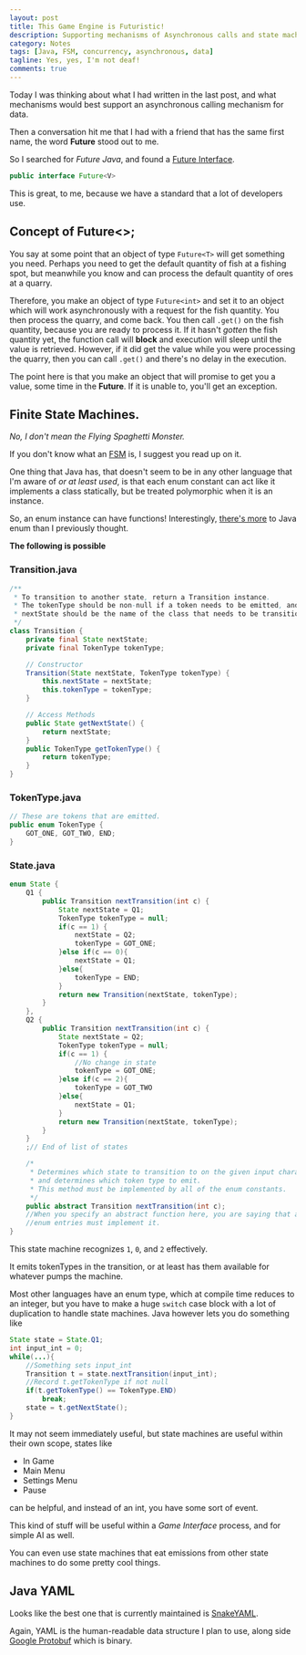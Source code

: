 ```yaml
---
layout: post
title: This Game Engine is Futuristic!
description: Supporting mechanisms of Asynchronous calls and state machines.
category: Notes
tags: [Java, FSM, concurrency, asynchronous, data]
tagline: Yes, yes, I'm not deaf!
comments: true
---
```


Today I was thinking about what I had written in the last post, and what mechanisms would best support an asynchronous calling mechanism for data.

Then a conversation hit me that I had with a friend that has the same first name, the word __Future__ stood out to me. 

So I searched for *Future Java*, and found a [Future Interface][Java Future]. 

```java
public interface Future<V>
```

This is great, to me, because we have a standard that a lot of developers use.
<!--more-->

## Concept of Future<>;

You say at some point that an object of type `Future<T>` will get something you need. 
Perhaps you need to get the default quantity of fish at a fishing spot, but meanwhile you know and can process the default quantity of ores at a quarry. 

Therefore, you make an object of type `Future<int>` and set it to an object which will work asynchronously with a request for the fish quantity. 
You then process the quarry, and come back.
You then call `.get()` on the fish quantity, because you are ready to process it. 
If it hasn't *gotten* the fish quantity yet, the function call will __block__ and execution will sleep until the value is retrieved. 
However, if it did get the value while you were processing the quarry, then you can call `.get()` and there's no delay in the execution.

The point here is that you make an object that will promise to get you a value, some time in the __Future__. If it is unable to, you'll get an exception.

## Finite State Machines.

*No, I don't mean the Flying Spaghetti Monster.*

If you don't know what an [FSM][] is, I suggest you read up on it.

One thing that Java has, that doesn't seem to be in any other language that I'm aware of *or at least used*, is that each enum constant can act like it implements a class statically, but be treated polymorphic when it is an instance.

So, an enum instance can have functions!
Interestingly, [there's more][java enum] to Java enum than I previously thought. 



__The following is possible__

### Transition.java

```java
/**
 * To transition to another state, return a Transition instance.
 * The tokenType should be non-null if a token needs to be emitted, and
 * nextState should be the name of the class that needs to be transitioned to.
 */
class Transition {
	private final State nextState;
	private final TokenType tokenType;

	// Constructor
	Transition(State nextState, TokenType tokenType) {
		this.nextState = nextState;
		this.tokenType = tokenType;
	}

	// Access Methods
	public State getNextState() {
		return nextState;
	}
	public TokenType getTokenType() {
		return tokenType;
	}
}
```

### TokenType.java
```java
// These are tokens that are emitted.
public enum TokenType {
	GOT_ONE, GOT_TWO, END;
}
```

### State.java
```java
enum State {
	Q1 {
		public Transition nextTransition(int c) {
			State nextState = Q1;
			TokenType tokenType = null;
			if(c == 1) {
				nextState = Q2;
				tokenType = GOT_ONE;
			}else if(c == 0){
				nextState = Q1;
			}else{
				tokenType = END;
			}
			return new Transition(nextState, tokenType);
		}
	},
	Q2 {
		public Transition nextTransition(int c) {
			State nextState = Q2;
			TokenType tokenType = null;
			if(c == 1) {
				//No change in state
				tokenType = GOT_ONE;
			}else if(c == 2){
				tokenType = GOT_TWO
			}else{
				nextState = Q1;
			}
			return new Transition(nextState, tokenType);
		}
	}
	;// End of list of states

	/*
	 * Determines which state to transition to on the given input character
	 * and determines which token type to emit.
	 * This method must be implemented by all of the enum constants.
	 */
	public abstract Transition nextTransition(int c);
	//When you specify an abstract function here, you are saying that all
	//enum entries must implement it.
}
```

This state machine recognizes `1`, `0`, and `2` effectively.

It emits tokenTypes in the transition, or at least has them available for whatever pumps the machine.

Most other languages have an enum type, which at compile time reduces to an integer, but you have to make a huge `switch` case block with a lot of duplication to handle state machines. Java however lets you do something like 

```java
State state = State.Q1;
int input_int = 0;
while(...){
	//Something sets input_int
	Transition t = state.nextTransition(input_int);
	//Record t.getTokenType if not null
	if(t.getTokenType() == TokenType.END)
		break;
	state = t.getNextState();
}
```
	
It may not seem immediately useful, but state machines are useful within their own scope, states like

* In Game
* Main Menu
* Settings Menu
* Pause

can be helpful, and instead of an int, you have some sort of event.

This kind of stuff will be useful within a *Game Interface* process, and for simple AI as well.

You can even use state machines that eat emissions from other state machines to do some pretty cool things. 

## Java YAML

Looks like the best one that is currently maintained is [SnakeYAML][Java YAML].

Again, YAML is the human-readable data structure I plan to use, along side [Google Protobuf][] which is binary.

[Java Future]: http://docs.oracle.com/javase/1.5.0/docs/api/java/util/concurrent/Future.html "Java Concurrency Future Interface"
[Java YAML]: http://code.google.com/p/snakeyaml/wiki/Comparison
[FSM]: http://en.wikipedia.org/wiki/Finite-state_machine
[Google protobuf]: https://developers.google.com/protocol-buffers/docs/overview
[Java enum]: http://docs.oracle.com/javase/tutorial/java/javaOO/enum.html